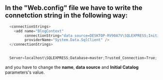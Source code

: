 ## In the  "Web.config"  file we have to write the connetction string in the following way:

```C#
  <connectionStrings>
    <add name="BlogContext" 
		 connectionString="data source=DESKTOP-RV90A7V\SQLEXPRESS;Initial Catalog=BlogSite;Integrated Security=True" 
		 providerName="System.Data.SqlClient" />
  </connectionStrings>
  
  
  Server=localhost\SQLEXPRESS;Database=master;Trusted_Connection=True;
```


 and you have to change the **name**, **data source** and **Initial Catalog** parameters's value.
 
